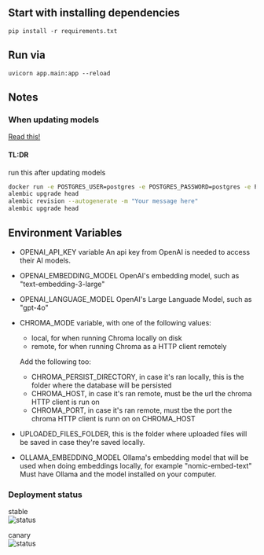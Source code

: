 ## Start with installing dependencies
```
pip install -r requirements.txt

```

## Run via
```
uvicorn app.main:app --reload
```


## Notes

### When updating models

[Read this!](https://fastapi.blog/blog/posts/2023-07-20-fastapi-sqlalchemy-migrations-guide/#step-6-generating-a-migration)

#### TL:DR

run this after updating models

```sh
docker run -e POSTGRES_USER=postgres -e POSTGRES_PASSWORD=postgres -e POSTGRES_DB=feedbacktool -p 5432:5432 postgres
alembic upgrade head
alembic revision --autogenerate -m "Your message here"
alembic upgrade head
```


## Environment Variables
-  OPENAI_API_KEY variable
    An api key from OpenAI is needed to access their AI models.

- OPENAI_EMBEDDING_MODEL
    OpenAI's embedding model, such as "text-embedding-3-large"

- OPENAI_LANGUAGE_MODEL
    OpenAI's Large Languade Model, such as "gpt-4o"


- CHROMA_MODE variable, with one of the following values:
    - local, for when running Chroma locally on disk
    - remote, for when running Chroma as a HTTP client remotely<br>

    Add the following too:
    - CHROMA_PERSIST_DIRECTORY, in case it's ran locally, this is the folder where the database will be persisted
    - CHROMA_HOST, in case it's ran remote, must be the url the chroma HTTP client is run on
    - CHROMA_PORT, in case it's ran remote, must tbe the port the chroma HTTP client is runn on on CHROMA_HOST


- UPLOADED_FILES_FOLDER, this is the folder where uploaded files will be saved in case they're saved locally.

- OLLAMA_EMBEDDING_MODEL
    Ollama's embedding model that will be used when doing embeddings locally, for example "nomic-embed-text"
    Must have Ollama and the model installed on your computer.


### Deployment status

stable  
![status](https://argocd.iswleuven.be/api/badge?name=bp2024-stable&revision=true)

canary  
![status](https://argocd.iswleuven.be/api/badge?name=bp2024-qa&revision=true)